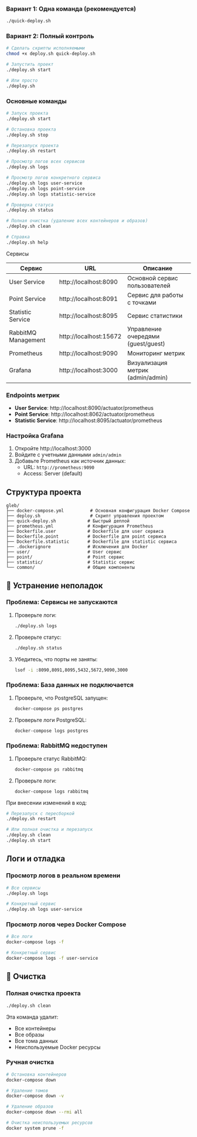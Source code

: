
### Вариант 1: Одна команда (рекомендуется)

```bash
./quick-deploy.sh
```

### Вариант 2: Полный контроль

```bash
# Сделать скрипты исполняемыми
chmod +x deploy.sh quick-deploy.sh

# Запустить проект
./deploy.sh start

# Или просто
./deploy.sh
```


### Основные команды

```bash
# Запуск проекта
./deploy.sh start

# Остановка проекта
./deploy.sh stop

# Перезапуск проекта
./deploy.sh restart

# Просмотр логов всех сервисов
./deploy.sh logs

# Просмотр логов конкретного сервиса
./deploy.sh logs user-service
./deploy.sh logs point-service
./deploy.sh logs statistic-service

# Проверка статуса
./deploy.sh status

# Полная очистка (удаление всех контейнеров и образов)
./deploy.sh clean

# Справка
./deploy.sh help
```

Сервисы

| Сервис | URL | Описание |
|--------|-----|----------|
| User Service | http://localhost:8090 | Основной сервис пользователей |
| Point Service | http://localhost:8091 | Сервис для работы с точками |
| Statistic Service | http://localhost:8095 | Сервис статистики |
| RabbitMQ Management | http://localhost:15672 | Управление очередями (guest/guest) |
| Prometheus | http://localhost:9090 | Мониторинг метрик |
| Grafana | http://localhost:3000 | Визуализация метрик (admin/admin) |



### Endpoints метрик

- **User Service**: http://localhost:8090/actuator/prometheus
- **Point Service**: http://localhost:8062/actuator/prometheus
- **Statistic Service**: http://localhost:8095/actuator/prometheus

### Настройка Grafana

1. Откройте http://localhost:3000
2. Войдите с учетными данными `admin/admin`
3. Добавьте Prometheus как источник данных:
   - URL: `http://prometheus:9090`
   - Access: Server (default)

## Структура проекта

```
gleb/
├── docker-compose.yml          # Основная конфигурация Docker Compose
├── deploy.sh                   # Скрипт управления проектом
├── quick-deploy.sh            # Быстрый деплой
├── prometheus.yml             # Конфигурация Prometheus
├── Dockerfile.user            # Dockerfile для user сервиса
├── Dockerfile.point           # Dockerfile для point сервиса
├── Dockerfile.statistic       # Dockerfile для statistic сервиса
├── .dockerignore              # Исключения для Docker
├── user/                      # User сервис
├── point/                     # Point сервис
├── statistic/                 # Statistic сервис
└── common/                    # Общие компоненты
```

## 🐛 Устранение неполадок

### Проблема: Сервисы не запускаются

1. Проверьте логи:
   ```bash
   ./deploy.sh logs
   ```

2. Проверьте статус:
   ```bash
   ./deploy.sh status
   ```

3. Убедитесь, что порты не заняты:
   ```bash
   lsof -i :8090,8091,8095,5432,5672,9090,3000
   ```

### Проблема: База данных не подключается

1. Проверьте, что PostgreSQL запущен:
   ```bash
   docker-compose ps postgres
   ```

2. Проверьте логи PostgreSQL:
   ```bash
   docker-compose logs postgres
   ```

### Проблема: RabbitMQ недоступен

1. Проверьте статус RabbitMQ:
   ```bash
   docker-compose ps rabbitmq
   ```

2. Проверьте логи:
   ```bash
   docker-compose logs rabbitmq
   ```



При внесении изменений в код:

```bash
# Перезапуск с пересборкой
./deploy.sh restart

# Или полная очистка и перезапуск
./deploy.sh clean
./deploy.sh start
```

## Логи и отладка

### Просмотр логов в реальном времени

```bash
# Все сервисы
./deploy.sh logs

# Конкретный сервис
./deploy.sh logs user-service
```

### Просмотр логов через Docker Compose

```bash
# Все логи
docker-compose logs -f

# Конкретный сервис
docker-compose logs -f user-service
```

## 🧹 Очистка

### Полная очистка проекта

```bash
./deploy.sh clean
```

Эта команда удалит:
- Все контейнеры
- Все образы
- Все тома данных
- Неиспользуемые Docker ресурсы

### Ручная очистка

```bash
# Остановка контейнеров
docker-compose down

# Удаление томов
docker-compose down -v

# Удаление образов
docker-compose down --rmi all

# Очистка неиспользуемых ресурсов
docker system prune -f
```

